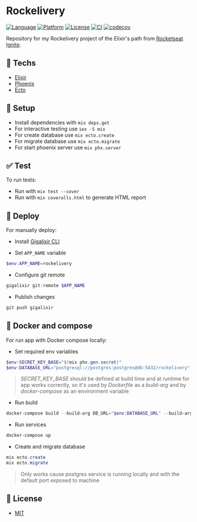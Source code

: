 # Rockelivery

[![Language](https://img.shields.io/badge/language-elixir-purple)](https://img.shields.io/badge/language-elixir-purple) [![Platform](https://img.shields.io/badge/platform-api-blueviolet)](https://img.shields.io/badge/platform-api-blueviolet) [![License](https://img.shields.io/badge/license-MIT-lightgrey)](/LICENSE) [![CI](https://github.com/cassiofariasmachado/rockelivery/actions/workflows/ci.yml/badge.svg)](https://github.com/cassiofariasmachado/rockelivery/actions/workflows/ci.yml) [![codecov](https://codecov.io/gh/cassiofariasmachado/rockelivery/branch/main/graph/badge.svg?token=N7AWX8EHV5)](https://codecov.io/gh/cassiofariasmachado/rockelivery)

Repository for my Rockelivery project of the Elixir's path from [Rocketseat Ignite](https://rocketseat.com.br).

## :rocket: Techs

* [Elixir](https://elixir-lang.org/)
* [Phoenix](https://www.phoenixframework.org/)
* [Ecto](https://hexdocs.pm/ecto/Ecto.html)

## :wrench: Setup

  * Install dependencies with `mix deps.get`
  * For interactive testing use `iex -S mix`
  * For create database use `mix ecto.create`
  * For migrate database use `mix ecto.migrate`
  * For start phoenix server use `mix phx.server`

## :white_check_mark: Test

To run tests:

* Run with `mix test --cover`
* Run with `mix coveralls.html` to generate HTML report

## :rocket: Deploy

For manually deploy:

* Install [Gigalixir CLI](https://gigalixir.readthedocs.io/en/latest/getting-started-guide.html#install-the-command-line-interface)

* Set `APP_NAME` variable

```powershell
$env:APP_NAME=rockelivery
```

* Configure git remote

```powershell
gigalixir git:remote $APP_NAME
```

* Publish changes

```powershell
git push gigalixir
```

## :whale: Docker and compose

For run app with Docker compose locally:

* Set required env variables

```powershell
$env:SECRET_KEY_BASE="$(mix phx.gen.secret)"
$env:DATABASE_URL="postgresql://postgres:postgres@db:5432/rockelivery"
```

> _SECRET_KEY_BASE_ should be defined at build time and at runtime for app works correctly, so it's used by _Dockerfile_ as a _build-arg_ and by _docker-compose_ as an environment variable

* Run build

```powershell
docker-compose build --build-arg DB_URL="$env:DATABASE_URL" --build-arg SECRET="$env:SECRET_KEY_BASE"
```

* Run services

```powershell
docker-compose up
```

* Create and migrate database

```powershell
mix ecto.create
mix ecto.migrate
```

> Only works cause postgres service is running locally and with the default port exposed to machine

## :page_facing_up: License

* [MIT](/LICENSE.txt)
